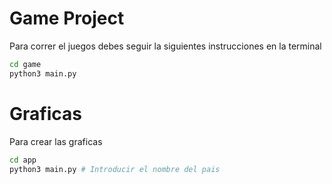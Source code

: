# Game Project

Para correr el juegos debes seguir la siguientes instrucciones en la terminal
``` sh
cd game
python3 main.py
```

# Graficas

Para crear las graficas
``` sh
cd app
python3 main.py # Introducir el nombre del pais
```
